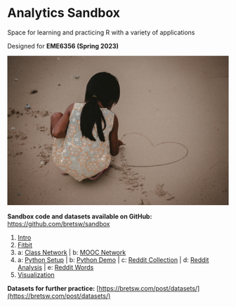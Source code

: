 # Analytics Sandbox 

Space for learning and practicing R with a variety of applications

Designed for **EME6356 (Spring 2023)**

![](img/sand.jpg)

**Sandbox code and datasets available on GitHub:** https://github.com/bretsw/sandbox

1. [Intro](1-intro.html)
2. [Fitbit](2-fitbit.html)
3. a: [Class Network](3-class-network.html) | b: [MOOC Network](3-mooc-network.html)
4. a: [Python Setup](4a-python-setup.html) | b: [Python Demo](4b-python-demo.html) | c: [Reddit Collection](4c-reddit-collection.html) | d: [Reddit Analysis](4d-reddit-analysis.html) | e: [Reddit Words](4e-reddit-words.html)
5. [Visualization](5-visualization.html)

**Datasets for further practice:** [https://bretsw.com/post/datasets/](https://bretsw.com/post/datasets/)
